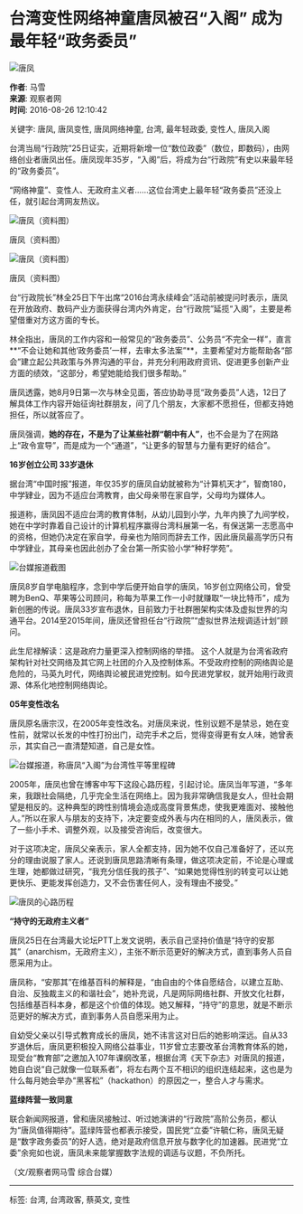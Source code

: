 # 台湾变性网络神童唐凤被召“入阁” 成为最年轻“政务委员”

![唐凤](http://i.guancha.cn/users/20170110110600292.jpg)

**作者**: 马雪  
**来源**: 观察者网  
**时间**: 2016-08-26 12:10:42  

关键字: 唐凤, 唐凤变性, 唐凤网络神童, 台湾, 最年轻政委, 变性人, 唐凤入阁

台湾当局“行政院”25日证实，近期将新增一位“数位政委”（数位，即数码），由网络创业者唐凤出任。唐凤现年35岁，“入阁”后，将成为台“行政院”有史以来最年轻的“政务委员”。

“网络神童”、变性人、无政府主义者……这位台湾史上最年轻“政务委员”还没上任，就引起台湾网友热议。

![唐凤（资料图）](http://i.guancha.cn/news/2016/08/26/20160826113842211.jpg)

唐凤（资料图）

![唐凤（资料图）](http://i.guancha.cn/news/2016/08/26/20160826114034802.jpg)

唐凤（资料图）

台“行政院长”林全25日下午出席“2016台湾永续峰会”活动前被提问时表示，唐凤在开放政府、数码产业方面获得台湾内外肯定，台“行政院”延揽“入阁”，主要是希望借重对方这方面的专长。

林全指出，唐凤的工作内容和一般常见的“政务委员”、公务员“不完全一样”，直言**“不会让她和其他‘政务委员’一样，去审太多法案”**，主要希望对方能帮助各“部会”建立起公共政策与外界沟通的平台，并充分利用政府资讯、促进更多创新产业方面的绩效，“这部分，希望她能给我们很多帮助。”

唐凤透露，她8月9日第一次与林全见面，答应协助寻觅“政务委员”人选，12日了解具体工作内容开始征询社群朋友，问了几个朋友，大家都不愿担任，但都支持她担任，所以就答应了。

唐凤强调，**她的存在，不是为了让某些社群“朝中有人”**，也不会是为了在网路上“政令宣导”，而是成为一个“通道”，“让更多的智慧与力量有更好的结合”。

**16岁创立公司 33岁退休**

据台湾“中国时报”报道，年仅35岁的唐凤自幼就被称为“计算机天才”，智商180，中学肄业，因为不适应台湾教育，由父母亲带在家自学，父母均为媒体人。

报道称，唐凤因不适应台湾的教育体制，从幼儿园到小学，九年内换了九间学校，她在中学时靠着自己设计的计算机程序赢得台湾科展第一名，有保送第一志愿高中的资格，但她仍决定在家自学，母亲也为陪同而辞去工作，因此唐凤最高学历只有中学肄业，其母亲也因此创办了全台第一所实验小学“种籽学苑”。

![台媒报道截图](http://i.guancha.cn/news/2016/08/26/20160826113842261.jpg)

唐凤8岁自学电脑程序，念到中学后便开始自学的唐凤，16岁创立网络公司，曾受聘为BenQ、苹果等公司顾问，称每为苹果工作一小时就赚取“一块比特币”，成为新创圈的传说。唐凤33岁宣布退休，目前致力于社群圈架构实体及虚拟世界的沟通平台。2014至2015年间，唐凤还曾担任台“行政院”“虚拟世界法规调适计划”顾问。

此生尼禄解读：这是政府力量更深入控制网络的举措。 这个人就是为台湾省政府架构针对社交网络及其它网上社团的介入及控制体系。不受政府控制的网络舆论是危险的，马英九时代，网络舆论被民进党控制。如今民进党掌权，就开始用行政资源、体系化地控制网络舆论。

**05年变性改名**

唐凤原名唐宗汉，在2005年变性改名。对唐凤来说，性别议题不是禁忌，她在变性前，就常以长发的中性打扮出门，动完手术之后，觉得变得更有女人味，她曾表示，其实自己一直清楚知道，自己是女性。

![台媒报道，称唐凤“入阁”为台湾性平等里程碑](http://i.guancha.cn/news/2016/08/26/20160826115331500.jpg)

2005年，唐凤也曾在博客中写下这段心路历程，引起讨论。唐凤当年写道，“多年来，我跟社会隔绝，几乎完全生活在网络上。因为我非常确信我是女人，但社会期望是相反的。这种典型的跨性别情境会造成高度背景焦虑，使我更难面对、接触他人。”所以在家人与朋友的支持下，决定要变成外表与内在相同的人，唐凤表示，做了一些小手术、调整外观，以及接受咨询后，改变很大。

对于这项决定，唐凤父亲表示，家人全都支持，因为她不仅自己准备好了，还以充分的理由说服了家人。还说到唐凤思路清晰有条理，做这项决定前，不论是心理或生理，她都做过研究，“我充分信任我的孩子”、“如果她觉得性别的转变可以让她更快乐、更能发挥创造力，又不会伤害任何人，没有理由不接受。”

![唐凤的心路历程](http://i.guancha.cn/news/2016/08/26/20160826113842522.jpg)

**“持守的无政府主义者”**

唐凤25日在台湾最大论坛PTT上发文说明，表示自己坚持价值是“持守的安那其”（anarchism，无政府主义），主张不断示范更好的解决方式，直到事务人员自愿采用为止。

唐凤称，“安那其”在维基百科的解释是，“由自由的个体自愿结合，以建立互助、自治、反独裁主义的和谐社会”，她补充说，凡是网际网络社群、开放文化社群，包括维基百科本身，都是这个价值的体现。她又解释，“持守”的意思，就是不断示范更好的解决方式，直到事务人员自愿采用为止。

自幼受父亲以引导式教育成长的唐凤，她不讳言这对日后的她影响深远。自从33岁退休后，唐凤更积极投入网络公益事业，11岁曾立志要改革台湾教育体系的她，现受台“教育部”之邀加入107年课纲改革，根据台湾《天下杂志》对唐凤的报道，她自白说“自己就像一位联系者”，将左右两个互不相识的组织连结起来，这也是为什么每月她会举办“黑客松”（hackathon）的原因之一，整合人才与需求。

**蓝绿阵营一致同意**

联合新闻网报道，曾和唐凤接触过、听过她演讲的“行政院”高阶公务员，都认为“唐凤值得期待”。蓝绿阵营也都表示接受，国民党“立委”许毓仁称，唐凤无疑是“数字政务委员”的好人选，绝对是政府信息开放与数字化的加速器。民进党“立委”余宛如也说，唐凤未来能掌握数字法规的调适与议题，不负所托。

（文/观察者网马雪 综合台媒）

---

标签: 台湾, 台湾政客, 蔡英文, 变性